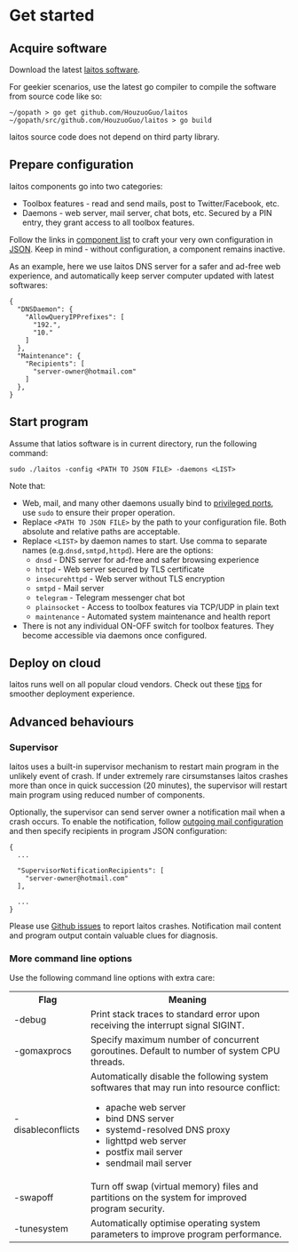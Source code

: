 # Get started

## Acquire software
Download the latest [laitos software](https://github.com/HouzuoGuo/laitos/releases).

For geekier scenarios, use the latest go compiler to compile the software from source code like so:

    ~/gopath > go get github.com/HouzuoGuo/laitos
    ~/gopath/src/github.com/HouzuoGuo/laitos > go build

laitos source code does not depend on third party library.

## Prepare configuration
laitos components go into two categories:
- Toolbox features - read and send mails, post to Twitter/Facebook, etc.
- Daemons - web server, mail server, chat bots, etc. Secured by a PIN entry, they grant access to all toolbox features.

Follow the links in [component list](https://github.com/HouzuoGuo/laitos/wiki/Component-list) to craft your very own
configuration in [JSON](https://en.wikipedia.org/wiki/JSON). Keep in mind - without configuration, a component remains
inactive.

As an example, here we use laitos DNS server for a safer and ad-free web experience, and automatically keep server
computer updated with latest softwares:

    {
      "DNSDaemon": {
        "AllowQueryIPPrefixes": [
          "192.",
          "10."
        ]
      },
      "Maintenance": {
        "Recipients": [
          "server-owner@hotmail.com"
        ]
      },
    }

## Start program
Assume that latios software is in current directory, run the following command:

    sudo ./laitos -config <PATH TO JSON FILE> -daemons <LIST>

Note that:
- Web, mail, and many other daemons usually bind to [privileged ports](https://www.w3.org/Daemon/User/Installation/PrivilegedPorts.html),
  use `sudo` to ensure their proper operation.
- Replace `<PATH TO JSON FILE>` by the path to your configuration file. Both absolute and relative paths are acceptable.
- Replace `<LIST>` by daemon names to start. Use comma to separate names (e.g.`dnsd,smtpd,httpd`). Here are the options:
  * `dnsd` - DNS server for ad-free and safer browsing experience
  * `httpd` - Web server secured by TLS certificate
  * `insecurehttpd` - Web server without TLS encryption
  * `smtpd` - Mail server
  * `telegram` - Telegram messenger chat bot
  * `plainsocket` - Access to toolbox features via TCP/UDP in plain text
  * `maintenance` - Automated system maintenance and health report
- There is not any individual ON-OFF switch for toolbox features. They become accessible via daemons once configured.

## Deploy on cloud
laitos runs well on all popular cloud vendors. Check out these [tips](https://github.com/HouzuoGuo/laitos/wiki/Cloud-tips)
for smoother deployment experience.

## Advanced behaviours
### Supervisor
laitos uses a built-in supervisor mechanism to restart main program in the unlikely event of crash. If under extremely
rare cirsumstanses laitos crashes more than once in quick succession (20 minutes), the supervisor will restart main
program using reduced number of components.

Optionally, the supervisor can send server owner a notification mail when a crash occurs. To enable the notification,
follow [outgoing mail configuration](https://github.com/HouzuoGuo/laitos/wiki/Outgoing-mail-configuration) and then
specify recipients in program JSON configuration:

    {
      ...

      "SupervisorNotificationRecipients": [
        "server-owner@hotmail.com"
      ],

      ...
    }

Please use [Github issues](https://github.com/HouzuoGuo/laitos/issues) to report laitos crashes. Notification mail
content and program output contain valuable clues for diagnosis.

### More command line options
Use the following command line options with extra care:
<table>
<tr>
    <th>Flag</th>
    <th>Meaning</th>
</tr>
<tr>
    <td>-debug</td>
    <td>Print stack traces to standard error upon receiving the interrupt signal SIGINT.</td>
</tr>
<tr>
    <td>-gomaxprocs</td>
    <td>Specify maximum number of concurrent goroutines. Default to number of system CPU threads.</td>
</tr>
<tr>
    <td>-disableconflicts</td>
    <td>
        Automatically disable the following system softwares that may run into resource conflict:<br>
        <ul>
            <li>apache web server</li>
            <li>bind DNS server</li>
            <li>systemd-resolved DNS proxy</li>
            <li>lighttpd web server</li>
            <li>postfix mail server</li>
            <li>sendmail mail server</li>
        </ul>
    </td>
</tr>
<tr>
    <td>-swapoff</td>
    <td>Turn off swap (virtual memory) files and partitions on the system for improved program security.</td>
</tr>
<tr>
    <td>-tunesystem</td>
    <td>Automatically optimise operating system parameters to improve program performance.</td>
</tr>
</table>
